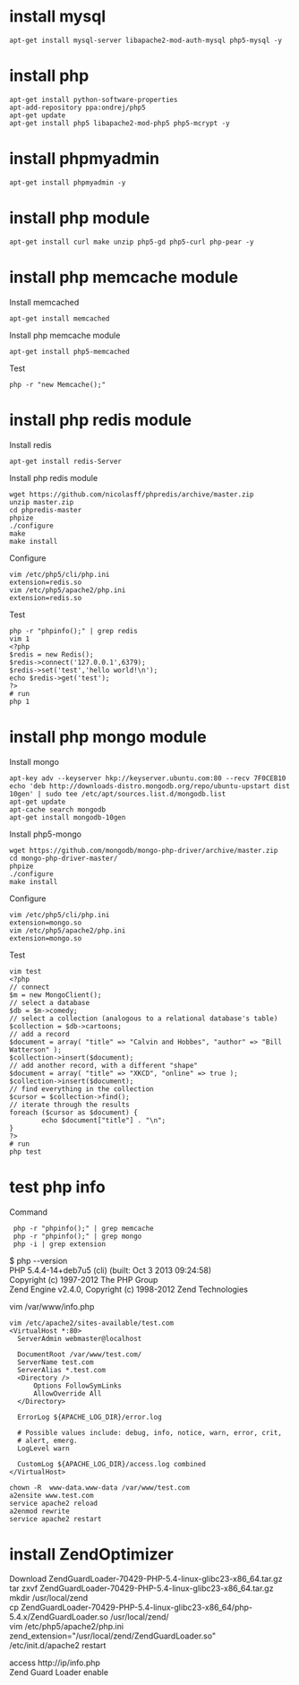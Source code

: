 # install mysql  
    
    apt-get install mysql-server libapache2-mod-auth-mysql php5-mysql -y  

# install php  
    
    apt-get install python-software-properties
    apt-add-repository ppa:ondrej/php5
    apt-get update
    apt-get install php5 libapache2-mod-php5 php5-mcrypt -y   

# install phpmyadmin  
    
    apt-get install phpmyadmin -y   

# install php module  
    
    apt-get install curl make unzip php5-gd php5-curl php-pear -y  

# install php memcache module
Install memcached

    apt-get install memcached

Install php memcache module

    apt-get install php5-memcached

Test

    php -r "new Memcache();"

# install php redis module
Install redis 

    apt-get install redis-Server

Install php redis module

    wget https://github.com/nicolasff/phpredis/archive/master.zip
    unzip master.zip
    cd phpredis-master
    phpize
    ./configure
    make 
    make install

Configure 

    vim /etc/php5/cli/php.ini
    extension=redis.so
    vim /etc/php5/apache2/php.ini
    extension=redis.so

Test
    
    php -r "phpinfo();" | grep redis
    vim 1
    <?php
    $redis = new Redis();
    $redis->connect('127.0.0.1',6379);
    $redis->set('test','hello world!\n');
    echo $redis->get('test');
    ?>
    # run
    php 1

# install php mongo module
Install mongo

    apt-key adv --keyserver hkp://keyserver.ubuntu.com:80 --recv 7F0CEB10
    echo 'deb http://downloads-distro.mongodb.org/repo/ubuntu-upstart dist 10gen' | sudo tee /etc/apt/sources.list.d/mongodb.list
    apt-get update
    apt-cache search mongodb
    apt-get install mongodb-10gen

Install php5-mongo

    wget https://github.com/mongodb/mongo-php-driver/archive/master.zip
    cd mongo-php-driver-master/
    phpize
    ./configure 
    make install

Configure

    vim /etc/php5/cli/php.ini
    extension=mongo.so
    vim /etc/php5/apache2/php.ini
    extension=mongo.so

Test

    vim test
    <?php
    // connect
    $m = new MongoClient();
    // select a database
    $db = $m->comedy;
    // select a collection (analogous to a relational database's table)
    $collection = $db->cartoons;
    // add a record
    $document = array( "title" => "Calvin and Hobbes", "author" => "Bill Watterson" );
    $collection->insert($document);
    // add another record, with a different "shape"
    $document = array( "title" => "XKCD", "online" => true );
    $collection->insert($document);
    // find everything in the collection
    $cursor = $collection->find();
    // iterate through the results
    foreach ($cursor as $document) {
            echo $document["title"] . "\n";
    }
    ?>
    # run 
    php test

# test php info  
Command

     php -r "phpinfo();" | grep memcache
     php -r "phpinfo();" | grep mongo
     php -i | grep extension

$ php --version  
PHP 5.4.4-14+deb7u5 (cli) (built: Oct  3 2013 09:24:58)   
Copyright (c) 1997-2012 The PHP Group  
Zend Engine v2.4.0, Copyright (c) 1998-2012 Zend Technologies  

vim /var/www/info.php  
<?php  
phpinfo();  
?>  

    vim /etc/apache2/sites-available/test.com
    <VirtualHost *:80>
      ServerAdmin webmaster@localhost

      DocumentRoot /var/www/test.com/
      ServerName test.com
      ServerAlias *.test.com
      <Directory />
          Options FollowSymLinks
          AllowOverride All
      </Directory>

      ErrorLog ${APACHE_LOG_DIR}/error.log

      # Possible values include: debug, info, notice, warn, error, crit,
      # alert, emerg.
      LogLevel warn

      CustomLog ${APACHE_LOG_DIR}/access.log combined
    </VirtualHost>

    chown -R  www-data.www-data /var/www/test.com
    a2ensite www.test.com
    service apache2 reload
    a2enmod rewrite
    service apache2 restart

# install ZendOptimizer  
Download ZendGuardLoader-70429-PHP-5.4-linux-glibc23-x86_64.tar.gz  
tar zxvf ZendGuardLoader-70429-PHP-5.4-linux-glibc23-x86_64.tar.gz  
mkdir /usr/local/zend  
cp ZendGuardLoader-70429-PHP-5.4-linux-glibc23-x86_64/php-5.4.x/ZendGuardLoader.so /usr/local/zend/  
vim /etc/php5/apache2/php.ini  
zend_extension="/usr/local/zend/ZendGuardLoader.so"  
/etc/init.d/apache2 restart  

access http://ip/info.php  
Zend Guard Loader	enable  
